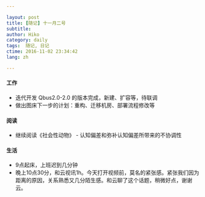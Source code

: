 ```yaml
---

layout: post  
title: [随记] 十一月二号  
subtitle:   
author: Hiko  
category: daily
tags:  随记, 日记 
ctime: 2016-11-02 23:34:42  
lang: zh  

---
```


#### 工作

 - 迭代开发 Qbus2.0-2.0 的版本完成，新建、扩容等，待联调
 - 做出图床下一步的计划：重构、迁移机房、部署流程修改等

#### 阅读

 - 继续阅读《社会性动物》 - 认知偏差和弥补认知偏差所带来的不协调性

#### 生活

 - 9点起床，上班迟到几分钟
 - 晚上10点30分，和云视讯1h。今天打开视频前，莫名的紧张感。紧张我们因为距离的原因，关系熟悉又几分陌生感。和云聊了这个话题，稍微好点，谢谢云。